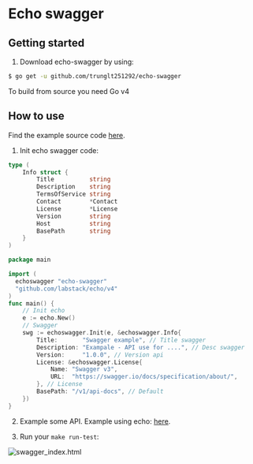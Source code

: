 # Echo swagger


## Getting started
1. Download echo-swagger by using:
```sh
$ go get -u github.com/trunglt251292/echo-swagger
```
To build from source you need Go v4

## How to use

Find the example source code [here](https://github.com/trunglt251292/echo-swagger/tree/main/example).

1. Init echo swagger code:

```go
type (
    Info struct {
        Title          string                
        Description    string                 
        TermsOfService string                 
        Contact        *Contact               
        License        *License               
        Version        string                 
        Host           string                 
        BasePath       string                 
    }
)
```

```go
package main

import (
  echoswagger "echo-swagger"
  "github.com/labstack/echo/v4"
)
func main() {
	// Init echo
	e := echo.New()
    // Swagger
    swg := echoswagger.Init(e, &echoswagger.Info{
        Title:       "Swagger example", // Title swagger
        Description: "Exampale - API use for ....", // Desc swagger
        Version:     "1.0.0", // Version api
        License: &echoswagger.License{
            Name: "Swagger v3",
            URL:  "https://swagger.io/docs/specification/about/",
        }, // License
        BasePath: "/v1/api-docs", // Default
    })
}
```

2. Example some API. Example using echo: [here](https://github.com/trunglt251292/echo-swagger/tree/main/example).

3. Run your `make run-test`:

![swagger_index.html](https://raw.githubusercontent.com/trunglt251292/echo-swagger/tree/main/assets/example.png)